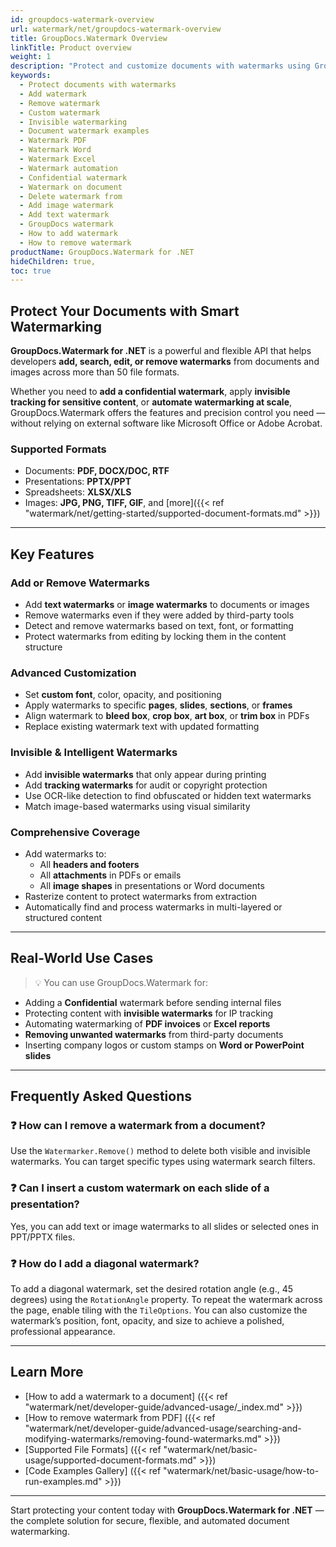 ```yaml
---
id: groupdocs-watermark-overview
url: watermark/net/groupdocs-watermark-overview
title: GroupDocs.Watermark Overview
linkTitle: Product overview
weight: 1
description: "Protect and customize documents with watermarks using GroupDocs.Watermark for .NET. Add, remove, search, and manage visible or invisible watermarks in over 50 document formats including PDF, Word, Excel, PowerPoint, and images."
keywords: 
  - Protect documents with watermarks
  - Add watermark
  - Remove watermark
  - Custom watermark
  - Invisible watermarking
  - Document watermark examples
  - Watermark PDF
  - Watermark Word
  - Watermark Excel
  - Watermark automation
  - Confidential watermark
  - Watermark on document
  - Delete watermark from
  - Add image watermark
  - Add text watermark
  - GroupDocs watermark
  - How to add watermark
  - How to remove watermark
productName: GroupDocs.Watermark for .NET
hideChildren: true,
toc: true
---
```


## Protect Your Documents with Smart Watermarking

**GroupDocs.Watermark for .NET** is a powerful and flexible API that helps developers **add, search, edit, or remove watermarks** from documents and images across more than 50 file formats.

Whether you need to **add a confidential watermark**, apply **invisible tracking for sensitive content**, or **automate watermarking at scale**, GroupDocs.Watermark offers the features and precision control you need — without relying on external software like Microsoft Office or Adobe Acrobat.

### Supported Formats

- Documents: **PDF, DOCX/DOC, RTF**
- Presentations: **PPTX/PPT**
- Spreadsheets: **XLSX/XLS**
- Images: **JPG, PNG, TIFF, GIF**, and [more]({{< ref "watermark/net/getting-started/supported-document-formats.md" >}})

---

## Key Features

### Add or Remove Watermarks

- Add **text watermarks** or **image watermarks** to documents or images
- Remove watermarks even if they were added by third-party tools
- Detect and remove watermarks based on text, font, or formatting
- Protect watermarks from editing by locking them in the content structure

### Advanced Customization

- Set **custom font**, color, opacity, and positioning
- Apply watermarks to specific **pages**, **slides**, **sections**, or **frames**
- Align watermark to **bleed box**, **crop box**, **art box**, or **trim box** in PDFs
- Replace existing watermark text with updated formatting

### Invisible & Intelligent Watermarks

- Add **invisible watermarks** that only appear during printing
- Add **tracking watermarks** for audit or copyright protection
- Use OCR-like detection to find obfuscated or hidden text watermarks
- Match image-based watermarks using visual similarity

### Comprehensive Coverage

- Add watermarks to:
  - All **headers and footers**
  - All **attachments** in PDFs or emails
  - All **image shapes** in presentations or Word documents
- Rasterize content to protect watermarks from extraction
- Automatically find and process watermarks in multi-layered or structured content

---

## Real-World Use Cases

> 💡 You can use GroupDocs.Watermark for:

- Adding a **Confidential** watermark before sending internal files
- Protecting content with **invisible watermarks** for IP tracking
- Automating watermarking of **PDF invoices** or **Excel reports**
- **Removing unwanted watermarks** from third-party documents
- Inserting company logos or custom stamps on **Word or PowerPoint slides**

---

## Frequently Asked Questions

### ❓ How can I remove a watermark from a document?

Use the `Watermarker.Remove()` method to delete both visible and invisible watermarks. You can target specific types using watermark search filters.

### ❓ Can I insert a custom watermark on each slide of a presentation?

Yes, you can add text or image watermarks to all slides or selected ones in PPT/PPTX files.

### ❓ How do I add a diagonal watermark?

To add a diagonal watermark, set the desired rotation angle (e.g., 45 degrees) using the `RotationAngle` property. To repeat the watermark across the page, enable tiling with the `TileOptions`. You can also customize the watermark’s position, font, opacity, and size to achieve a polished, professional appearance.

---

## Learn More

- [How to add a watermark to a document] ({{< ref "watermark/net/developer-guide/advanced-usage/_index.md" >}})
- [How to remove watermark from PDF] ({{< ref "watermark/net/developer-guide/advanced-usage/searching-and-modifying-watermarks/removing-found-watermarks.md" >}})
- [Supported File Formats] ({{< ref "watermark/net/basic-usage/supported-document-formats.md" >}})
- [Code Examples Gallery] ({{< ref "watermark/net/basic-usage/how-to-run-examples.md" >}})

---

Start protecting your content today with **GroupDocs.Watermark for .NET** — the complete solution for secure, flexible, and automated document watermarking.

